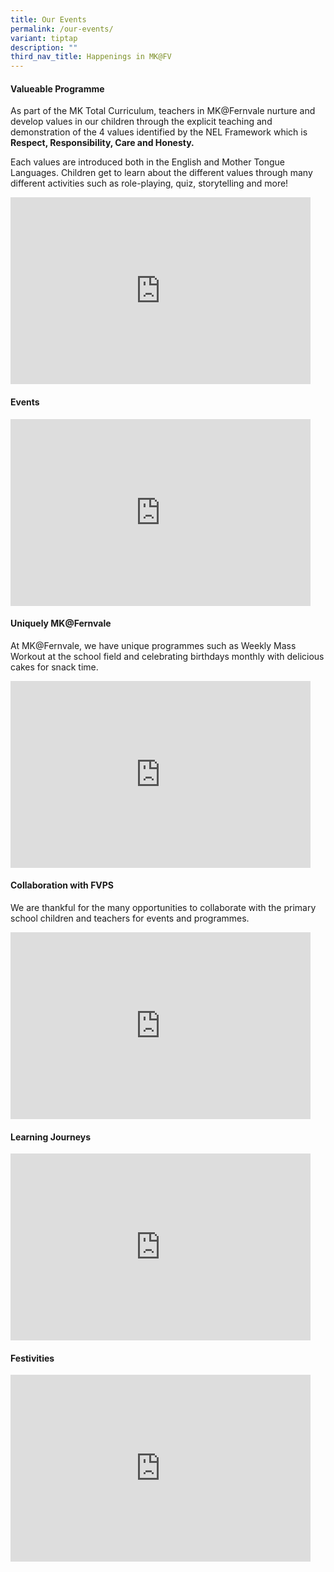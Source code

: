 ```yaml
---
title: Our Events
permalink: /our-events/
variant: tiptap
description: ""
third_nav_title: Happenings in MK@FV
---
```

<p></p>
<h4>Valueable Programme</h4>
<p>As part of the MK Total Curriculum, teachers in MK@Fernvale nurture and
develop values in our children through the explicit teaching and demonstration
of the 4 values identified by the NEL Framework which is <strong>Respect, Responsibility, Care and Honesty.</strong>
</p>
<p>Each values are introduced both in the English and Mother Tongue Languages.
Children get to learn about the different values through many different
activities such as role-playing, quiz, storytelling and more!</p>
<div class="iframe-wrapper">
<iframe height="299" width="480" allowfullscreen="true" frameborder="0" src="https://docs.google.com/presentation/d/e/2PACX-1vTCAzLG5rNJ1pGd6ufeDvS1l4xGBHIbkzU1ZuUowzqoIKYsh4ZWhoI7LSqniRatDGjNZqHgdugDP5Fx/embed?start=false&amp;loop=false&amp;delayms=3000"></iframe>
</div>
<h4>Events</h4>
<div class="iframe-wrapper">
<iframe height="299" width="480" allowfullscreen="true" frameborder="0" src="https://docs.google.com/presentation/d/e/2PACX-1vQ-TC42euyLENUHhKY_TsJmvX7ft17rYoHduwomILukduV5TmA_cSFD5-48lpZ49Ew15l0MKbf89YPa/embed?start=false&amp;loop=false&amp;delayms=3000"></iframe>
</div>
<h4>Uniquely MK@Fernvale</h4>
<p>At MK@Fernvale, we have unique programmes such as Weekly Mass Workout
at the school field and celebrating birthdays monthly with delicious cakes
for snack time.</p>
<div class="iframe-wrapper">
<iframe height="299" width="480" allowfullscreen="true" frameborder="0" src="https://docs.google.com/presentation/d/e/2PACX-1vSZOgKZ0f56OdEAgB5X-HAFwv5jpXePW7MBrluHwo5nTCII_xyd7m-JQYu4vEAHFcm3s3RplKqVHBmh/embed?start=false&amp;loop=false&amp;delayms=3000"></iframe>
</div>
<h4>Collaboration with FVPS</h4>
<p>We are thankful for the many opportunities to collaborate with the primary
school children and teachers for events and programmes.</p>
<div class="iframe-wrapper">
<iframe height="299" width="480" allowfullscreen="true" frameborder="0" src="https://docs.google.com/presentation/d/e/2PACX-1vQVQ1O4JMOPfmHfgKiuCFd6aecW3-Gio84Egw6WZ61YF6x3JAy-zZ_sg89Wk-aWg4yufmOaccrPC8CG/embed?start=false&amp;loop=false&amp;delayms=3000"></iframe>
</div>
<h4>Learning Journeys</h4>
<div class="iframe-wrapper">
<iframe height="299" width="480" allowfullscreen="true" frameborder="0" src="https://docs.google.com/presentation/d/e/2PACX-1vQCyvGnHa2p4phDrzpWl1tuz4lkuYGVYQxsmDVF8ABOCXs4NMUnMlDEBb-dYVWAxD4tsvZwhCjakO5b/embed?start=false&amp;loop=false&amp;delayms=3000"></iframe>
</div>
<h4>Festivities</h4>
<div class="iframe-wrapper">
<iframe height="299" width="480" allowfullscreen="true" frameborder="0" src="https://docs.google.com/presentation/d/e/2PACX-1vQJ0kDx3grQg-wLBDy1m6dEierAbKWidddBLYIu090F07myFoGMJtj9WBvgaUBHDU_qUouTpvZ3cptp/embed?start=false&amp;loop=false&amp;delayms=3000"></iframe>
</div>
<p></p>